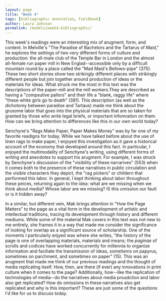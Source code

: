 ```yaml
---
layout: page
title: "Week 4"
tags: [bibliographic annotation, fieldbook]
author: Laura Johnson
permalink: /models/week4-bibliographic/
---
```


This week's readings were an interesting mix of arugment, form, and content. In Melville's "The Paradise of Bachelors and the Tartarus of Maid," he explores the settings of two very different forms of culture and production: the all-male club of the Temple Bar in London and the almost all-female run paper mill in New Englad--accessible only by a difficult mountain round by a place called the "Mad Maid's Bellows-pipe" (375). These two short stories show two strikingly different places with strikingly different people but join together around production of ideas or the materials for ideas. What struck me the most in this text was the descriptions of the paper-mill and the mill workers.They are described as having a "compsutive pallors" and their life a "blank, raggy life" where "these white girls go to death" (381). This description (as well as the dichotomy between paradise and Tartaus) made me think about the grusome labor that goes into the physical materials that are so taken for granted by those who write legal briefs, or important infomration on them. How can we bring attention to differences like this in our own world today?

Senchyne's "Rags Make Paper, Paper Makes Money" was by far one of my favorite readigns for today. While we have talked before about the use of linen rags to make paper, I enjoyed this investigation as it gave a historical account of the economy that developed around this fact. In particular, I enjoyed the multimodality of Senchyne's writing, using different forms of writing and anecdotes to support his arugment. For example, I was struck by Senchyne's discussion of the "visibility of these narrarives" (553) when it comes both to the presence of these narratives in public circulation and the visible characters they depict, the "rag pickers" or childern that performed this labor. In general, I kept thinking about labor throughout these peices, returning again to the idea: what are we missing when we think about media? Whose labor are we missing? IS this omission our fault or is it hidden away?

In a similar, but different vein, Mak brings attention in "How the Page Matters" to the page as a vital form in the development of artistic and intellectual traditions, tracing its development through history and different mediums. While some of the material Mak covers in this text was not new to me entirely, she frames it in a way that made me consider the significance of looking for overlap as a significant source of scholarship. One of the moments I particularly enjyed was where she writes, "the history of the page is one of overlapping materials, materials and means; the _paginae_ of scrolls and codices have worked concurrently for millennia to organize information and faciliate the transmission of ideas, sometiems on papyrus, sometimes on parchment, and sometimes on paper" (15). This was an arugment that made me think of our previous readings and the thought of media replicating itself. How, then, are there (if ever) any innovations in print culture when it comes to the page? Additionally, how--like the replication of technologies of media--do the narratives about media proudction and labor also get replicated? How do omissions in these narratives also get replicated and why is this important? These are just some of the questions I'd like for us to discuss today.
